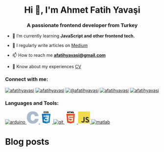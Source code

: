 <h1 align="center">Hi 👋, I'm Ahmet Fatih Yavaşi</h1>
<h3 align="center">A passionate frontend developer from Turkey</h3>

- 🌱 I’m currently learning **JavaScript and other frontend tech.**

- 📝 I regularly write articles on [Medium](https://afatihyavasi.medium.com/)

- 📫 How to reach me **afatihyavasi@gmail.com**

- 📄 Know about my experiences [CV](yavasi.com/afatih)


<h3 align="left">Connect with me:</h3>
<p align="left">
<a href="https://linkedin.com/in/afatihyavasi" target="blank"><img align="center" src="https://cdn.jsdelivr.net/npm/simple-icons@3.0.1/icons/linkedin.svg" alt="afatihyavasi" height="30" width="40" /></a>
<a href="https://stackoverflow.com/users/afatihyavasi" target="blank"><img align="center" src="https://cdn.jsdelivr.net/npm/simple-icons@3.0.1/icons/stackoverflow.svg" alt="afatihyavasi" height="30" width="40" /></a>
<a href="https://medium.com/@afatihyavasi" target="blank"><img align="center" src="https://cdn.jsdelivr.net/npm/simple-icons@3.0.1/icons/medium.svg" alt="@afatihyavasi" height="30" width="40" /></a>
<a href="https://www.hackerrank.com/afatihyavasi" target="blank"><img align="center" src="https://cdn.jsdelivr.net/npm/simple-icons@3.0.1/icons/hackerrank.svg" alt="afatihyavasi" height="30" width="40" /></a>
<a href="https://codepen.io/afatihyavasi" target="blank"><img align="center" src="https://cdn.jsdelivr.net/npm/simple-icons@3.0.1/icons/codepen.svg" alt="afatihyavasi" height="30" width="40" /></a>
</p>

<h3 align="left">Languages and Tools:</h3>
<p align="left"> <a href="https://www.arduino.cc/" target="_blank"> <img src="https://cdn.worldvectorlogo.com/logos/arduino-1.svg" alt="arduino" width="40" height="40"/> </a> <a href="https://www.cprogramming.com/" target="_blank"> <img src="https://raw.githubusercontent.com/devicons/devicon/master/icons/c/c-original.svg" alt="c" width="40" height="40"/> </a> <a href="https://www.w3schools.com/css/" target="_blank"> <img src="https://raw.githubusercontent.com/devicons/devicon/master/icons/css3/css3-original-wordmark.svg" alt="css3" width="40" height="40"/> </a> <a href="https://git-scm.com/" target="_blank"> <img src="https://www.vectorlogo.zone/logos/git-scm/git-scm-icon.svg" alt="git" width="40" height="40"/> </a> <a href="https://www.w3.org/html/" target="_blank"> <img src="https://raw.githubusercontent.com/devicons/devicon/master/icons/html5/html5-original-wordmark.svg" alt="html5" width="40" height="40"/> </a> <a href="https://developer.mozilla.org/en-US/docs/Web/JavaScript" target="_blank"> <img src="https://raw.githubusercontent.com/devicons/devicon/master/icons/javascript/javascript-original.svg" alt="javascript" width="40" height="40"/> </a> <a href="https://www.mathworks.com/" target="_blank"> <img src="https://raw.githubusercontent.com/simple-icons/simple-icons/master/icons/mathworks.svg" alt="matlab" width="40" height="40"/> </a> </p>

# Blog posts
<!-- BLOG-POST-LIST:START -->
<!-- BLOG-POST-LIST:END -->
